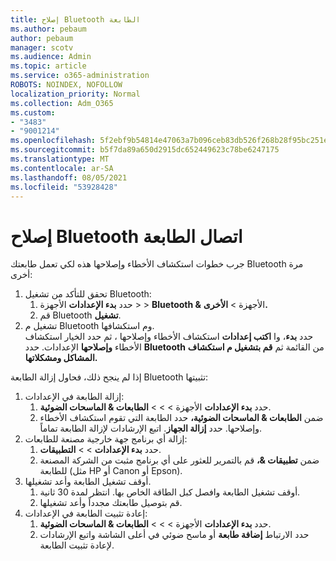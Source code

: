 ```yaml
---
title: إصلاح Bluetooth الطابعة
ms.author: pebaum
author: pebaum
manager: scotv
ms.audience: Admin
ms.topic: article
ms.service: o365-administration
ROBOTS: NOINDEX, NOFOLLOW
localization_priority: Normal
ms.collection: Adm_O365
ms.custom:
- "3483"
- "9001214"
ms.openlocfilehash: 5f2ebf9b54814e47063a7b096ceb83db526f268b28f95bc251e31ac717fc6620
ms.sourcegitcommit: b5f7da89a650d2915dc652449623c78be6247175
ms.translationtype: MT
ms.contentlocale: ar-SA
ms.lasthandoff: 08/05/2021
ms.locfileid: "53928428"
---
```

# <a name="fix-bluetooth-printer-connection-issues"></a>إصلاح Bluetooth اتصال الطابعة

جرب خطوات استكشاف الأخطاء وإصلاحها هذه لكي تعمل طابعتك Bluetooth مرة أخرى:


1. تحقق للتأكد من تشغيل Bluetooth:
    1. حدد **بدء الإعدادات** الأجهزة  >    >  **Bluetooth &** الأجهزة  >  **الأخرى.**
    2. قم Bluetooth **تشغيل**.
2. تشغيل م Bluetooth وم استكشافها. <br>
    حدد **بدء**، وا **اكتب إعدادات** استكشاف الأخطاء وإصلاحها ، ثم حدد الخيار استكشاف الأخطاء **وإصلاحها** الإعدادات. حدد **Bluetooth** من القائمة ثم **قم بتشغيل م استكشاف المشاكل ومشكلاتها.**

إذا لم ينجح ذلك، فحاول إزالة الطابعة Bluetooth تثبيتها:

1. إزالة الطابعة في الإعدادات:
    1. حدد **بدء الإعدادات** الأجهزة  >    >    >  **الطابعات & الماسحات الضوئية**.
    2. ضمن **الطابعات & الماسحات الضوئية،** حدد الطابعة التي تقوم استكشاف الأخطاء وإصلاحها. حدد **إزالة الجهاز**. اتبع الإرشادات لإزالة الطابعة تماماً.
2. إزالة أي برنامج جهة خارجية مصنعة للطابعات:
    1. حدد **بدء الإعدادات**  >    >  **التطبيقات**.
    2. ضمن **تطبيقات &،** قم بالتمرير للعثور على أي برنامج مثبت من الشركة المصنعة للطابعة (مثل HP أو Canon أو Epson).
3. أوقف تشغيل الطابعة وأعد تشغيلها.
   1. أوقف تشغيل الطابعة وافصل كبل الطاقة الخاص بها. انتظر لمدة 30 ثانية. 
   2. قم بتوصيل طابعتك مجدداً وأعد تشغيلها.
4. إعادة تثبيت الطابعة في الإعدادات:
    1. حدد **بدء الإعدادات** الأجهزة  >    >    >  **الطابعات & الماسحات الضوئية**.
    2. حدد الارتباط **إضافة طابعة** أو ماسح ضوئي في أعلى الشاشة واتبع الإرشادات لإعادة تثبيت الطابعة.
